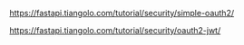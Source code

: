 
 https://fastapi.tiangolo.com/tutorial/security/simple-oauth2/

 https://fastapi.tiangolo.com/tutorial/security/oauth2-jwt/

 
 
